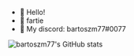 - 👋 Hello!
- 👀 fartie
- 🌱 My discord: bartoszm77#0077

![bartoszm77's GitHub stats](https://github-readme-stats.vercel.app/api?username=B2RT0SZM77&show_icons=true&theme=tokyonight)
